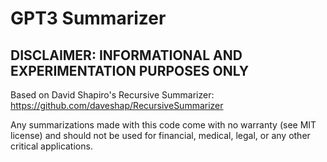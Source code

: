 # GPT3 Summarizer

## DISCLAIMER: INFORMATIONAL AND EXPERIMENTATION PURPOSES ONLY

Based on David Shapiro's Recursive Summarizer: https://github.com/daveshap/RecursiveSummarizer

Any summarizations made with this code come with no warranty (see MIT license) and should not be used for financial, medical, legal, or any other critical applications.

